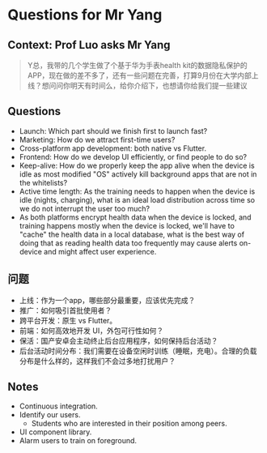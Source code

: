 # Questions for Mr Yang

## Context: Prof Luo asks Mr Yang

> Y总，我带的几个学生做了个基于华为手表health kit的数据隐私保护的APP，现在做的差不多了，还有一些问题在完善，打算9月份在大学内部上线？想问问你明天有时间么，给你介绍下，也想请你给我们提一些建议

## Questions

- Launch: Which part should we finish first to launch fast?
- Marketing: How do we attract first-time users?
- Cross-platform app development: both native vs Flutter.
- Frontend: How do we develop UI efficiently, or find people to do so?
- Keep-alive: How do we properly keep the app alive when the device is idle as most modified "OS" actively kill background apps that are not in the whitelists?
- Active time length: As the training needs to happen when the device is idle (nights, charging), what is an ideal load distribution across time so we do not interrupt the user too much?
- As both platforms encrypt health data when the device is locked, and training happens mostly when the device is locked, we'll have to "cache" the health data in a local database, what is the best way of doing that as reading health data too frequently may cause alerts on-device and might affect user experience.

## 问题

- 上线：作为一个app，哪些部分最重要，应该优先完成？
- 推广：如何吸引首批使用者？
- 跨平台开发：原生 vs Flutter。
- 前端：如何高效地开发 UI，外包可行性如何？
- 保活：国产安卓会主动终止后台应用程序，如何保持后台活动？
- 后台活动时间分布：我们需要在设备空闲时训练（睡眠，充电）。合理的负载分布是什么样的，这样我们不会过多地打扰用户？

## Notes

- Continuous integration.
- Identify our users.
     - Students who are interested in their position among peers.
- UI component library.
- Alarm users to train on foreground.
